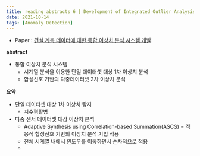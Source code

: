 ```yaml
---
title: reading abstracts 6 | Development of Integrated Outlier Analysis System for Construction Monitoring Data
date: 2021-10-14
tags: [Anomaly Detection]
---
```



- Paper : [건설 계측 데이터에 대한 통합 이상치 분석 시스템 개발](https://www.koreascience.or.kr/article/JAKO202013965594859.pdf)
  
**abstract**
- 통합 이상치 분석 시스템
	- 시계열 분석을 이용한 단일 데이터셋 대상 1차 이상치 분석
	- 합성신호 기반의 다중데이터셋 2차 이상치 분석

**요약**
- 단일 데이터셋 대상 1차 이상치 탐지
	- 지수평활법
- 다중 센서 데이터셋 대상 이상치 분석 
	- Adaptive Synthesis using Correlation-based Summation(ASCS) = 적응적 합성신호 기반의 이상치 분석 기법 적용
	- 전체 시계열 내에서 윈도우를 이동하면서 순차적으로 적용
	- 
